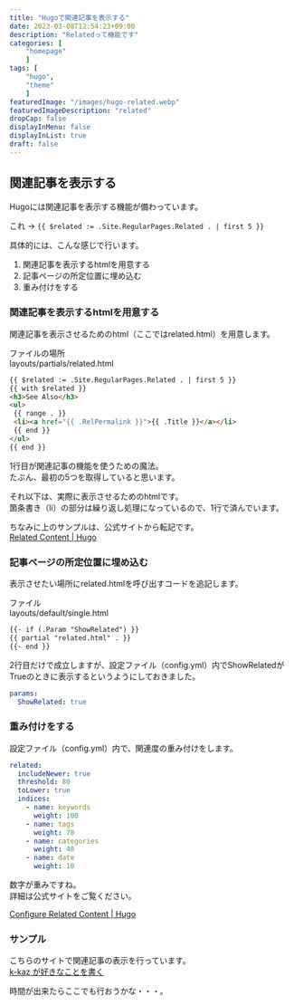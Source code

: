 ```yaml
---
title: "Hugoで関連記事を表示する"
date: 2023-03-08T12:54:23+09:00
description: "Relatedって機能です"
categories: [
    "homepage"
    ]
tags: [
    "hugo",
    "theme"
    ]
featuredImage: "/images/hugo-related.webp"
featuredImageDescription: "related"
dropCap: false
displayInMenu: false
displayInList: true
draft: false
---
```

## 関連記事を表示する

Hugoには関連記事を表示する機能が備わっています。  

これ → `{{ $related := .Site.RegularPages.Related . | first 5 }}`  

具体的には、こんな感じで行います。  

1. 関連記事を表示するhtmlを用意する
1. 記事ページの所定位置に埋め込む
1. 重み付けをする

### 関連記事を表示するhtmlを用意する

関連記事を表示させるためのhtml（ここではrelated.html）を用意します。  

ファイルの場所  
layouts/partials/related.html  
```html
{{ $related := .Site.RegularPages.Related . | first 5 }}
{{ with $related }}
<h3>See Also</h3>
<ul>
 {{ range . }}
 <li><a href="{{ .RelPermalink }}">{{ .Title }}</a></li>
 {{ end }}
</ul>
{{ end }}
```

1行目が関連記事の機能を使うための魔法。  
たぶん、最初の5つを取得していると思います。  

それ以下は、実際に表示させるためのhtmlです。  
箇条書き（li）の部分は繰り返し処理になっているので、1行で済んでいます。  

ちなみに上のサンプルは、公式サイトから転記です。  
[Related Content | Hugo](https://gohugo.io/content-management/related/#list-related-content)  

### 記事ページの所定位置に埋め込む

表示させたい場所にrelated.htmlを呼び出すコードを追記します。  

ファイル  
layouts/default/single.html  
```html
{{- if (.Param "ShowRelated") }}
{{ partial "related.html" . }}
{{- end }}
```

2行目だけで成立しますが、設定ファイル（config.yml）内でShowRelatedがTrueのときに表示するというようにしておきました。  
```yml
params:
  ShowRelated: true
```

### 重み付けをする

設定ファイル（config.yml）内で、関連度の重み付けをします。  
```yml
related:
  includeNewer: true
  threshold: 80
  toLower: true
  indices:
    - name: keywords
      weight: 100
    - name: tags
      weight: 70
    - name: categories
      weight: 40
    - name: date
      weight: 10
```

数字が重みですね。  
詳細は公式サイトをご覧ください。

[Configure Related Content | Hugo](https://gohugo.io/content-management/related/#default-configuration)  

### サンプル

こちらのサイトで関連記事の表示を行っています。  
[k-kaz が好きなことを書く](https://k-kaz.net/blog2/)  

時間が出来たらここでも行おうかな・・・。  
